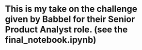 # This is my take on the challenge given by Babbel for their Senior Product Analyst role. (see the final_notebook.ipynb)

